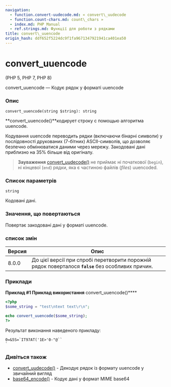 ```yaml
---
navigation:
  - function.convert-uudecode.md: « convert\_uudecode
  - function.count-chars.md: count\_chars »
  - index.md: PHP Manual
  - ref.strings.md: Функції для роботи з рядками
title: convert\_uuencode
origin_hash: ddf652f5224dc9f1fa9671347921941ca401ea50
---
```

# convert\_uuencode

(PHP 5, PHP 7, PHP 8)

convert\_uuencode — Кодує рядок у форматі uuencode

### Опис

```methodsynopsis
convert_uuencode(string $string): string
```

\*\*convert\_uuencode()\*\*кодирует строку с помощью алгоритма uuencode.

Кодування uuencode переводить рядки (включаючи бінарні символи) у послідовності друкованих (7-бітних) ASCII-символів, що дозволяє безпечно обмінюватися даними через мережу. Закодовані дані приблизно на 35% більше від оригіналу.

> **Зауваження** [convert\_uudecode()](function.convert-uudecode.md) не приймає ні початкової (`begin`), ні кінцевої (`end`) рядки, яка є частиною файлів (*files*) uuencoded.

### Список параметрів

`string`

Кодовані дані.

### Значення, що повертаються

Повертає закодовані дані у форматі uuencode.

### список змін

| Версия | Опис |
| --- | --- |
| 8.0.0 | До цієї версії при спробі перетворити порожній рядок поверталося **`false`** без особливих причин. |

### Приклади

**Приклад #1 Приклад використання** convert\_uuencode()\*\*\*\*

```php
<?php
$some_string = "test\ntext text\r\n";

echo convert_uuencode($some_string);
?>
```

Результат виконання наведеного прикладу:

```
0=&5S=`IT97AT('1E>'0-"@``
`
```

### Дивіться також

-   [convert\_uudecode()](function.convert-uudecode.md) \- Декодує рядок із формату uuencode у звичайний вигляд
-   [base64\_encode()](function.base64-encode.md) \- Кодує дані у формат MIME base64
